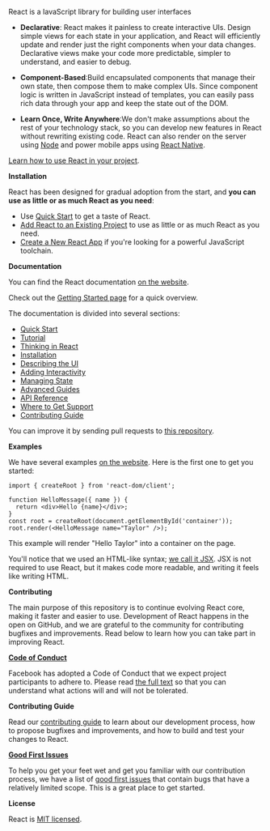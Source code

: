 React is a IavaScript library for building user interfaces 


* **Declarative**: React makes it painless to create interactive UIs. Design simple views for each state in your application, and React will efficiently update and render just the right components when your data changes. Declarative views make your code more predictable, simpler to understand, and easier to debug.

* **Component-Based**:Build encapsulated components that manage their own state, then compose them to make complex UIs. Since component logic is written in JavaScript instead of templates, you can easily pass rich data through your app and keep the state out of the DOM.

* **Learn Once, Write Anywhere**:We don't make assumptions about the rest of your technology stack, so you can develop new features in React without rewriting existing code. React can also render on the server using <u>[Node](https://nodejs.org/en)</u> and power mobile apps using <u>[React Native](https://reactnative.dev/)</u>.


<u>[Learn how to use React in your project](https://react.dev/learn)</u>.

**Installation**

React has been designed for gradual adoption from the start, and **you can use as little or as much React as you need**:

* Use <u>[Quick Start](https://react.dev/learn)</u> to get a taste of React.
* <u>[Add React to an Existing Project](https://react.dev/learn/add-react-to-an-existing-project)</u> to use as little or as much React as you need.
* <u>[Create a New React App](https://react.dev/learn/creating-a-react-app)</u> if you're looking for a powerful JavaScript toolchain.


**Documentation**

You can find the React documentation <u>[on the website](https://react.dev/)</u>.

Check out the <u>[Getting Started page](https://react.dev/learn)</u> for a quick overview.

The documentation is divided into several sections:

* <u>[Quick Start](https://react.dev/learn)</u>
* <u>[Tutorial](https://react.dev/learn/tutorial-tic-tac-toe)</u>
* <u>[Thinking in React](https://react.dev/learn/thinking-in-react)</u>
* <u>[Installation](https://react.dev/learn/installation)</u>
* <u>[Describing the UI](https://react.dev/learn/describing-the-ui)</u>
* <u>[Adding Interactivity](https://react.dev/learn/adding-interactivity)</u>
* <u>[Managing State](https://react.dev/learn/managing-state)</u>
* <u>[Advanced Guides](https://react.dev/learn/escape-hatches)</u>
* <u>[API Reference](https://react.dev/reference/react)</u>
* <u>[Where to Get Support](https://react.dev/community)</u>
* <u>[Contributing Guide](https://legacy.reactjs.org/docs/how-to-contribute.html)</u>


You can improve it by sending pull requests to <u>[this repository](https://github.com/reactjs/react.dev)</u>.


**Examples**


We have several examples <u>[on the website](https://react.dev/)</u>. Here is the first one to get you started:
```
import { createRoot } from 'react-dom/client';

function HelloMessage({ name }) {
  return <div>Hello {name}</div>;
}
const root = createRoot(document.getElementById('container'));
root.render(<HelloMessage name="Taylor" />);
```
This example will render "Hello Taylor" into a container on the page.

You'll notice that we used an HTML-like syntax; <u>[we call it JSX](https://react.dev/learn#writing-markup-with-jsx)</u>. JSX is not required to use React, but it makes code more readable, and writing it feels like writing HTML.

**Contributing**

The main purpose of this repository is to continue evolving React core, making it faster and easier to use. Development of React happens in the open on GitHub, and we are grateful to the community for contributing bugfixes and improvements. Read below to learn how you can take part in improving React.


[**Code of Conduct**](https://opensource.fb.com/code-of-conduct/)

Facebook has adopted a Code of Conduct that we expect project participants to adhere to. Please read <u>[the full text](https://opensource.fb.com/code-of-conduct/)</u> so that you can understand what actions will and will not be tolerated.

**Contributing Guide**

Read our <u>[contributing guide](https://legacy.reactjs.org/docs/how-to-contribute.html)</u> to learn about our development process, how to propose bugfixes and improvements, and how to build and test your changes to React.

[**Good First Issues**](https://legacy.reactjs.org/docs/how-to-contribute.html)

To help you get your feet wet and get you familiar with our contribution process, we have a list of <u>[good first issues](https://github.com/facebook/react/labels/good%20first%20issue)</u> that contain bugs that have a relatively limited scope. This is a great place to get started.

**License**

React is <u>[MIT licensed](https://github.com/facebook/react/blob/main/LICENSE)</u>.
